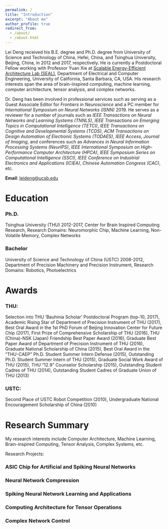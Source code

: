 ```yaml
---
permalink: /
title: "Introduction"
excerpt: "About me"
author_profile: true
redirect_from: 
  - /about/
  - /about.html
---
```


Lei Deng received his B.E. degree and Ph.D. degree from University of Science and Technology of China, Hefei, China, and Tsinghua University, Beijing, China, in 2012 and 2017, respectively. He is currently a Postdoctoral Fellow working with Professor Yuan Xie at [Scalable Energy-Efficient Architecture Lab (SEAL)](https://seal.ece.ucsb.edu/), Department of Electrical and Computer Engineering, University of California, Santa Barbara, CA, USA. His research interests span the area of brain-inspired computing, machine learning, computer architecture, tensor analysis, and complex networks.

Dr. Deng has been involved in professional services such as serving as a Guest Associate Editor for *Frontiers in Neuroscience* and a PC member for *International Symposium on Neural Networks (ISNN)* 2019. He serves as a reviewer for a number of journals such as *IEEE Transactions on Neural Networks and Learning Systems (TNNLS)*, *IEEE Transactions on Emerging Topics in Computational Intelligence (TETCI)*, *IEEE Transactions on Cognitive and Developmental Systems (TCDS)*, *ACM Transactions on Design Automation of Electronic Systems (TODAES)*, *IEEE Access*, *Journal of Imaging*, and conferences such as *Advances in Neural Information Processing Systems (NeurIPS)*, *IEEE International Symposium on High-Performance Computer Architecture (HPCA)*, *IEEE Symposium Series on Computational Intelligence (SSCI)*, *IEEE Conference on Industrial Electronics and Applications (ICIEA)*, *Chinese Automation Congress (CAC)*, etc.

**Email**: leideng@ucsb.edu

Education
======
### Ph.D. 
Tsinghua University (THU) 2012-2017, Center for Brain Inspired Computing Research, Research Domains: Neuromorphic Chip, Machine Learning, Non-Volatile Memory, Complex Networks

### Bachelor
University of Science and Technology of China (USTC) 2008-2012, Department of Precision Machinery and Precision Instrument, Research Domains: Robotics, Photoelectrics

Awards
======
### THU: 
Selection into THU ‘Bauhinia Scholar’ Postdoctoral Program (top-10, 2017), Academic Rising Star of Department of Precision Instrument of THU (2017), Best Oral Award in the 1st PhD Forum of Beijing Innovation Center for Future Chip (2017), First Prize of Comprehensive Scholarship of THU (2016), THU (China)-NSK (Japan) Friendship Best Paper Award (2016), Graduate Best Paper Award of Department of Precision Instrument of THU (2016), Graduate National Scholarship of China (2015), Best Oral Award in the “THU-CAEP” Ph.D. Student Summer Intern Defense (2015), Outstanding Ph.D. Student Summer Intern of THU (2015), Graduate Social Work Award of THU (2015), THU “12.9” Counselor Scholarship (2015), Outstanding Student Cadres of THU (2014), Outstanding Student Cadres of Graduate Union of THU (2013)

### USTC: 
Second Place of USTC Robot Competition (2010), Undergraduate National Encouragement Scholarship of China (2010)

Research Summary
======
My research interests include Computer Architecture, Machine Learning, Brain-inspired Computing, Tensor Analysis, Complex Systems, etc.

Research Projects:

### ASIC Chip for Artificial and Spiking Neural Networks

### Neural Network Compression

### Spiking Neural Network Learning and Applications

### Computing Architecture for Tensor Operations

### Complex Network Control


